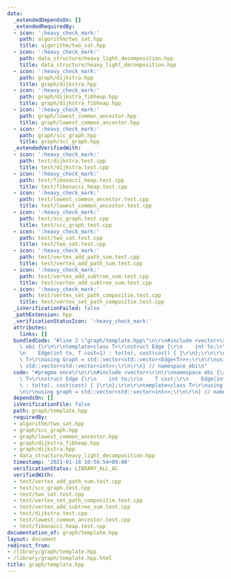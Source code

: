 ```yaml
---
data:
  _extendedDependsOn: []
  _extendedRequiredBy:
  - icon: ':heavy_check_mark:'
    path: algorithm/two_sat.hpp
    title: algorithm/two_sat.hpp
  - icon: ':heavy_check_mark:'
    path: data_structure/heavy_light_decomposition.hpp
    title: data_structure/heavy_light_decomposition.hpp
  - icon: ':heavy_check_mark:'
    path: graph/dijkstra.hpp
    title: graph/dijkstra.hpp
  - icon: ':heavy_check_mark:'
    path: graph/dijkstra_fibheap.hpp
    title: graph/dijkstra_fibheap.hpp
  - icon: ':heavy_check_mark:'
    path: graph/lowest_common_ancestor.hpp
    title: graph/lowest_common_ancestor.hpp
  - icon: ':heavy_check_mark:'
    path: graph/scc_graph.hpp
    title: graph/scc_graph.hpp
  _extendedVerifiedWith:
  - icon: ':heavy_check_mark:'
    path: test/dijkstra.test.cpp
    title: test/dijkstra.test.cpp
  - icon: ':heavy_check_mark:'
    path: test/fibonacci_heap.test.cpp
    title: test/fibonacci_heap.test.cpp
  - icon: ':heavy_check_mark:'
    path: test/lowest_common_ancestor.test.cpp
    title: test/lowest_common_ancestor.test.cpp
  - icon: ':heavy_check_mark:'
    path: test/scc_graph.test.cpp
    title: test/scc_graph.test.cpp
  - icon: ':heavy_check_mark:'
    path: test/two_sat.test.cpp
    title: test/two_sat.test.cpp
  - icon: ':heavy_check_mark:'
    path: test/vertex_add_path_sum.test.cpp
    title: test/vertex_add_path_sum.test.cpp
  - icon: ':heavy_check_mark:'
    path: test/vertex_add_subtree_sum.test.cpp
    title: test/vertex_add_subtree_sum.test.cpp
  - icon: ':heavy_check_mark:'
    path: test/vertex_set_path_compositie.test.cpp
    title: test/vertex_set_path_compositie.test.cpp
  _isVerificationFailed: false
  _pathExtension: hpp
  _verificationStatusIcon: ':heavy_check_mark:'
  attributes:
    links: []
  bundledCode: "#line 2 \"graph/template.hpp\"\n\r\n#include <vector>\r\n\r\nnamespace\
    \ ebi {\r\n\r\ntemplate<class T>\r\nstruct Edge {\r\n    int to;\r\n    T cost;\r\
    \n    Edge(int to, T cost=1) : to(to), cost(cost) { }\r\n};\r\n\r\ntemplate<class\
    \ T>\r\nusing Graph = std::vector<std::vector<Edge<T>>>;\r\n\r\nusing graph =\
    \ std::vector<std::vector<int>>;\r\n\r\n} // namespace ebi\n"
  code: "#pragma once\r\n\r\n#include <vector>\r\n\r\nnamespace ebi {\r\n\r\ntemplate<class\
    \ T>\r\nstruct Edge {\r\n    int to;\r\n    T cost;\r\n    Edge(int to, T cost=1)\
    \ : to(to), cost(cost) { }\r\n};\r\n\r\ntemplate<class T>\r\nusing Graph = std::vector<std::vector<Edge<T>>>;\r\
    \n\r\nusing graph = std::vector<std::vector<int>>;\r\n\r\n} // namespace ebi"
  dependsOn: []
  isVerificationFile: false
  path: graph/template.hpp
  requiredBy:
  - algorithm/two_sat.hpp
  - graph/scc_graph.hpp
  - graph/lowest_common_ancestor.hpp
  - graph/dijkstra_fibheap.hpp
  - graph/dijkstra.hpp
  - data_structure/heavy_light_decomposition.hpp
  timestamp: '2021-01-18 10:56:54+09:00'
  verificationStatus: LIBRARY_ALL_AC
  verifiedWith:
  - test/vertex_add_path_sum.test.cpp
  - test/scc_graph.test.cpp
  - test/two_sat.test.cpp
  - test/vertex_set_path_compositie.test.cpp
  - test/vertex_add_subtree_sum.test.cpp
  - test/dijkstra.test.cpp
  - test/lowest_common_ancestor.test.cpp
  - test/fibonacci_heap.test.cpp
documentation_of: graph/template.hpp
layout: document
redirect_from:
- /library/graph/template.hpp
- /library/graph/template.hpp.html
title: graph/template.hpp
---
```

